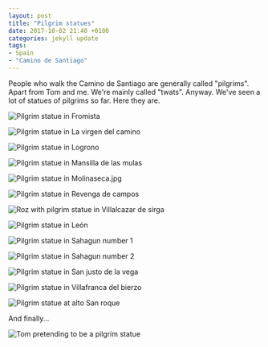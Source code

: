 ```yaml
---
layout: post
title: "Pilgrim statues"
date: 2017-10-02 21:40 +0100
categories: jekyll update
tags:
- Spain
- "Camino de Santiago"
---
```


People who walk the Camino de Santiago are generally called "pilgrims". Apart from Tom and me. We're mainly called "twats". Anyway. We've seen a lot of statues of pilgrims so far. Here they are.

![Pilgrim statue in Fromista](https://github.com/tombye/trexit/raw/gh-pages/assets/images/pilgrim-statue-in-fromista.jpg)

![Pilgrim statue in La virgen del camino](https://github.com/tombye/trexit/raw/gh-pages/assets/images/pilgrim-statue-in-la-virgen-del-camino.jpg)

![Pilgrim statue in Logrono](https://github.com/tombye/trexit/raw/gh-pages/assets/images/pilgrim-statue-in-logrono.jpg)

![Pilgrim statue in Mansilla de las mulas](https://github.com/tombye/trexit/raw/gh-pages/assets/images/pilgrim-statue-in-mansilla-de-las-mulas.jpg)

![Pilgrim statue in Molinaseca.jpg](https://github.com/tombye/trexit/raw/gh-pages/assets/images/pilgrim-statue-in-molinaseca.jpg)

![Pilgrim statue in Revenga de campos](https://github.com/tombye/trexit/raw/gh-pages/assets/images/pilgrim-statue-in-revenga-de-campos.jpg)

![Roz with pilgrim statue in Villalcazar de sirga](https://github.com/tombye/trexit/raw/gh-pages/assets/images/roz-with-pilgrim-statue-in-villalcazar-de-sirga.jpg)

![Pilgrim statue in León](https://github.com/tombye/trexit/raw/gh-pages/assets/images/pilgrim-statue-in-leon.jpg)


![Pilgrim statue in Sahagun number 1](https://github.com/tombye/trexit/raw/gh-pages/assets/images/pilgrim-statue-in-sahagun-2.jpg)

![Pilgrim statue in Sahagun number 2](https://github.com/tombye/trexit/raw/gh-pages/assets/images/pilgrim-statue-in-sahagun.jpg)

![Pilgrim statue in San justo de la vega](https://github.com/tombye/trexit/raw/gh-pages/assets/images/pilgrim-statue-in-san-justo-de-la-vega.jpg)

![Pilgrim statue in Villafranca del bierzo](https://github.com/tombye/trexit/raw/gh-pages/assets/images/pilgrim-statue-in-villafranca-del-bierzo.jpg)

![Pilgrim statue at alto San roque](https://github.com/tombye/trexit/raw/gh-pages/assets/images/pilgrim-statue-at-alto-san-roque.jpg)

And finally...

![Tom pretending to be a pilgrim statue](https://github.com/tombye/trexit/raw/gh-pages/assets/images/pilgrim-tom.jpg)
